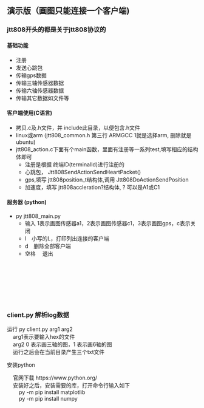 ## 演示版（画图只能连接一个客户端)
### jtt808开头的都是关于jtt808协议的
#### 基础功能
* 注册
* 发送心跳包
* 传输gps数据
* 传输三轴传感器数据
* 传输六轴传感器数据
* 传输其它数据如文件等

#### 客户端使用(C语言)
* 拷贝.c及.h文件，并 include此目录，以便包含.h文件
* linux或arm (jtt808_common.h 第三行 ARMGCC 1就是选择arm, 删除就是 ubuntu)
* jtt808_action.c下面有个main函数，里面有注册等一系列test,填写相应的结构体即可
   *  注册是根据 终端ID(terminalId)进行注册的
   *  心跳包， Jtt808SendActionSendHeartPacket()
   *   gps,填写 jtt808position_t结构体,调用 Jtt808DoActionSendPosition
   *  加速度，填写 jtt808accleration?结构体, ? 可以是A1或C1


#### 服务器 (python)
* py jtt808_main.py
   * 输入 1表示画图传感器a1，2表示画图传感器c1，3表示画图gps，c表示关闭
   * l&emsp;小写的L，打印列出连接的客户端
   * d&emsp;删除全部客户端
   * 空格 &emsp;退出


<br/><br/><br/><br/><br/><br/>
### client.py 解析log数据
运行 py client.py arg1 arg2<br/>
&nbsp;&nbsp;&nbsp;&nbsp;arg1表示要输入hex的文件<br/> 
&nbsp;&nbsp;&nbsp;&nbsp;arg2  0 表示画三轴的图，1 表示画6轴的图<br/>
&nbsp;&nbsp;&nbsp;&nbsp;运行之后会在当前目录产生三个txt文件

<p>安装python<p>
 &nbsp;&nbsp;&nbsp;&nbsp;官网下载 https://www.python.org/<br/> 
  &nbsp;&nbsp;&nbsp;&nbsp;安装好之后，安装需要的库，打开命令行输入如下 <br/>
  &nbsp;&nbsp;&nbsp;&nbsp;&nbsp;&nbsp;&nbsp;&nbsp;py -m pip install matplotlib<br/>
  &nbsp;&nbsp;&nbsp;&nbsp;&nbsp;&nbsp;&nbsp;&nbsp;py -m pip install numpy<br/>
